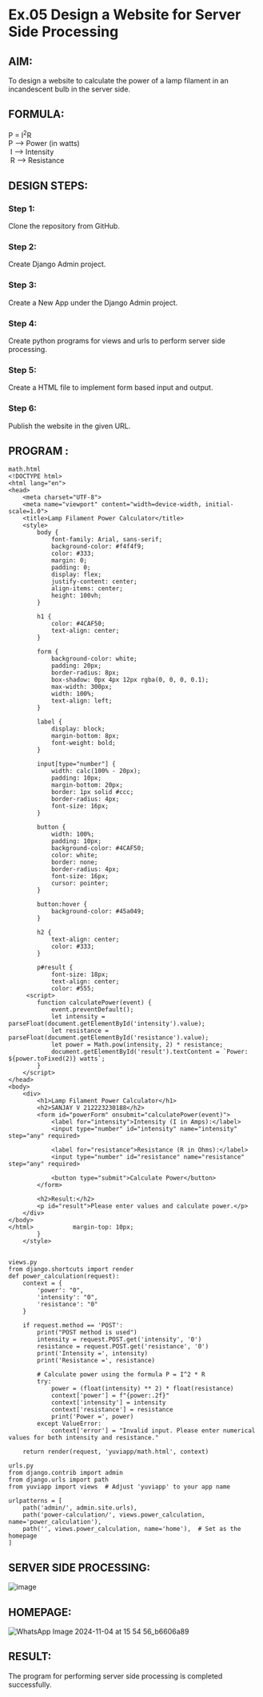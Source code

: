 # Ex.05 Design a Website for Server Side Processing

## AIM:
 To design a website to calculate the power of a lamp filament in an incandescent bulb in the server side. 


## FORMULA:
P = I<sup>2</sup>R
<br> P --> Power (in watts)
<br> I --> Intensity
<br> R --> Resistance

## DESIGN STEPS:

### Step 1:
Clone the repository from GitHub.

### Step 2:
Create Django Admin project.

### Step 3:
Create a New App under the Django Admin project.

### Step 4:
Create python programs for views and urls to perform server side processing.

### Step 5:
Create a HTML file to implement form based input and output.

### Step 6:
Publish the website in the given URL.

## PROGRAM :
```
math.html
<!DOCTYPE html>
<html lang="en">
<head>
    <meta charset="UTF-8">
    <meta name="viewport" content="width=device-width, initial-scale=1.0">
    <title>Lamp Filament Power Calculator</title>
    <style>
        body {
            font-family: Arial, sans-serif;
            background-color: #f4f4f9;
            color: #333;
            margin: 0;
            padding: 0;
            display: flex;
            justify-content: center;
            align-items: center;
            height: 100vh;
        }

        h1 {
            color: #4CAF50;
            text-align: center;
        }

        form {
            background-color: white;
            padding: 20px;
            border-radius: 8px;
            box-shadow: 0px 4px 12px rgba(0, 0, 0, 0.1);
            max-width: 300px;
            width: 100%;
            text-align: left;
        }

        label {
            display: block;
            margin-bottom: 8px;
            font-weight: bold;
        }

        input[type="number"] {
            width: calc(100% - 20px);
            padding: 10px;
            margin-bottom: 20px;
            border: 1px solid #ccc;
            border-radius: 4px;
            font-size: 16px;
        }

        button {
            width: 100%;
            padding: 10px;
            background-color: #4CAF50;
            color: white;
            border: none;
            border-radius: 4px;
            font-size: 16px;
            cursor: pointer;
        }

        button:hover {
            background-color: #45a049;
        }

        h2 {
            text-align: center;
            color: #333;
        }

        p#result {
            font-size: 18px;
            text-align: center;
            color: #555;
     <script>
        function calculatePower(event) {
            event.preventDefault(); 
            let intensity = parseFloat(document.getElementById('intensity').value);
            let resistance = parseFloat(document.getElementById('resistance').value);
            let power = Math.pow(intensity, 2) * resistance;
            document.getElementById('result').textContent = `Power: ${power.toFixed(2)} watts`;
        }
    </script>
</head>
<body>
    <div>
        <h1>Lamp Filament Power Calculator</h1>
        <h2>SANJAY V 212223230188</h2>
        <form id="powerForm" onsubmit="calculatePower(event)">
            <label for="intensity">Intensity (I in Amps):</label>
            <input type="number" id="intensity" name="intensity" step="any" required>

            <label for="resistance">Resistance (R in Ohms):</label>
            <input type="number" id="resistance" name="resistance" step="any" required>

            <button type="submit">Calculate Power</button>
        </form>

        <h2>Result:</h2>
        <p id="result">Please enter values and calculate power.</p>
    </div>
</body>
</html>           margin-top: 10px;
        }
    </style>


```
```
views.py
from django.shortcuts import render
def power_calculation(request):
    context = {
        'power': "0",
        'intensity': "0",
        'resistance': "0"
    }
    
    if request.method == 'POST':
        print("POST method is used")
        intensity = request.POST.get('intensity', '0')
        resistance = request.POST.get('resistance', '0')
        print('Intensity =', intensity)
        print('Resistance =', resistance)
        
        # Calculate power using the formula P = I^2 * R
        try:
            power = (float(intensity) ** 2) * float(resistance)
            context['power'] = f"{power:.2f}"
            context['intensity'] = intensity
            context['resistance'] = resistance
            print('Power =', power)
        except ValueError:
            context['error'] = "Invalid input. Please enter numerical values for both intensity and resistance."

    return render(request, 'yuviapp/math.html', context)
```
```
urls.py
from django.contrib import admin
from django.urls import path
from yuviapp import views  # Adjust 'yuviapp' to your app name

urlpatterns = [
    path('admin/', admin.site.urls),
    path('power-calculation/', views.power_calculation, name='power_calculation'),
    path('', views.power_calculation, name='home'),  # Set as the homepage
]
```
## SERVER SIDE PROCESSING:
![image](https://github.com/user-attachments/assets/af0eb6c9-9d2e-47eb-ba90-bac473fe7cd6)


## HOMEPAGE:

![WhatsApp Image 2024-11-04 at 15 54 56_b6606a89](https://github.com/user-attachments/assets/6b9ca910-e280-4f65-a0f1-0fc43c4ab296)



## RESULT:
The program for performing server side processing is completed successfully.
